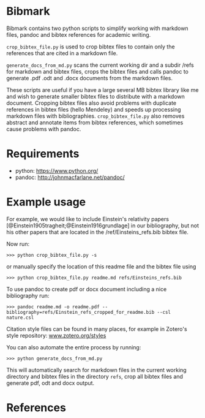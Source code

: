 # Bibmark

Bibmark contains two python scripts to simplify working with markdown files, pandoc and bibtex references for academic writing. 

`crop_bibtex_file.py` is used to crop bibtex files to contain only the references that are cited in a markdown file.

`generate_docs_from_md.py` scans the current working dir and a subdir /refs for markdown and bibtex files, crops the bibtex files and calls pandoc to generate .pdf .odt and .docx documents from the markdown files.

These scripts are useful if you have a large several MB bibtex library like me and wish to generate smaller bibtex files to distribute with a markdown document. Cropping bibtex files also avoid problems with duplicate references in bibtex files (hello Mendeley) and speeds up processing markdown files with bibliographies. `crop_bibtex_file.py` also removes abstract and annotate items from bibtex references, which sometimes cause problems with pandoc.


# Requirements

* python: https://www.python.org/
* pandoc: http://johnmacfarlane.net/pandoc/


# Example usage

For example, we would like to include Einstein's relativity papers [@Einstein1905tragheit;@Einstein1916grundlage] in our bibliography, but not his other papers that are located in the /ref/Einsteins_refs.bib bibtex file.

Now run:

    >>> python crop_bibtex_file.py -s

or manually specify the location of this readme file and the bibtex file using

    >>> python crop_bibtex_file.py readme.md refs/Einsteins_refs.bib

To use pandoc to create pdf or docx document including a nice bibliography run:

    >>> pandoc readme.md -o readme.pdf --bibliography=refs/Einstein_refs_cropped_for_readme.bib --csl nature.csl

Citation style files can be found in many places, for example in Zotero's style repository: www.zotero.org/styles

You can also automate the entire process by running:

    >>> python generate_docs_from_md.py
    
This will automatically search for markdown files in the current working directory and bibtex files in the directory `refs`, crop all bibtex files and generate pdf, odt and docx output. 

# References